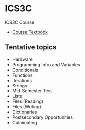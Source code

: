 ICS3C
=====

ICS3C Course
* [Course Textbook](http://www.pythonlearn.com/book.php)

Tentative topics
-------
* Hardware
* Programming Intro and Variables
* Conditionals
* Functions
* Iterations
* Strings
* Mid-Semester Test
* Lists
* Files (Reading)
* Files (Writing)
* Dictionaries
* Postsecondary Opportunities
* Culminating
